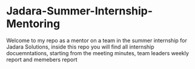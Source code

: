 # Jadara-Summer-Internship-Mentoring
Welcome to my repo as a mentor on a team in the summer internship for Jadara Solutions, inside this repo you will find all internship docuemntations, starting from the meeting minutes, team leaders weekly report and memebers report 
